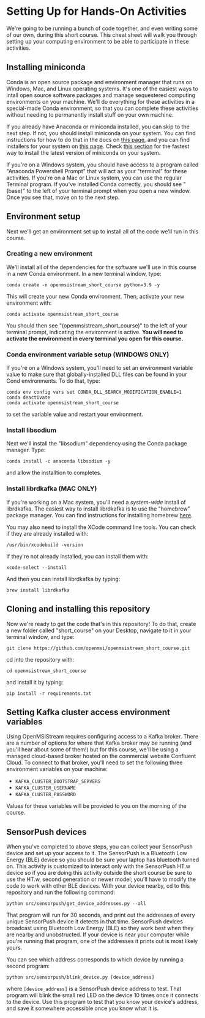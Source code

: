 # Setting Up for Hands-On Activities

We're going to be running a bunch of code together, and even writing some of our own, during this short course. This cheat sheet will walk you through setting up your computing environment to be able to participate in these activities.

## Installing miniconda

Conda is an open source package and environment manager that runs on Windows, Mac, and Linux operating systems. It's one of the easiest ways to intall open source software packages and manage sequestered computing environments on your machine. We'll do everything for these activities in a special-made Conda environment, so that you can complete these activities without needing to permanently install stuff on your own machine.

If you already have Anaconda or miniconda installed, you can skip to the next step. If not, you should install miniconda on your system. You can find instructions for how to do that in the docs on [this page](https://conda.io/projects/conda/en/latest/user-guide/install/index.html), and you can find installers for your system on [this page](https://docs.conda.io/projects/miniconda/en/latest/). Check [this section](https://docs.conda.io/projects/miniconda/en/latest/#quick-command-line-install) for the fastest way to install the latest version of miniconda on your system.

If you're on a Windows system, you should have access to a program called "Anaconda Powershell Prompt" that will act as your "terminal" for these activities. If you're on a Mac or Linux system, you can use the regular Terminal program. If you've installed Conda correctly, you should see "(base)" to the left of your terminal prompt when you open a new window. Once you see that, move on to the next step.

## Environment setup

Next we'll get an environment set up to install all of the code we'll run in this course.

### Creating a new environment

We'll install all of the dependencies for the software we'll use in this course in a new Conda environment. In a new terminal window, type:

    conda create -n openmsistream_short_course python=3.9 -y

This will create your new Conda environment. Then, activate your new environment with:

    conda activate openmsistream_short_course

You should then see "(openmsistream_short_course)" to the left of your terminal prompt, indicating the environment is active. **You will need to activate the environment in every terminal you open for this course.**

### Conda environment variable setup (WINDOWS ONLY)

If you're on a Windows system, you'll need to set an environment variable value to make sure that globally-installed DLL files can be found in your Cond environments. To do that, type:

    conda env config vars set CONDA_DLL_SEARCH_MODIFICATION_ENABLE=1
    conda deactivate
    conda activate openmsistream_short_course

to set the variable value and restart your environment.

### Install libsodium

Next we'll install the "libsodium" dependency using the Conda package manager. Type:

    conda install -c anaconda libsodium -y

and allow the installtion to completes.

### Install librdkafka (MAC ONLY)

If you're working on a Mac system, you'll need a *system-wide* install of librdkafka. The easiest way to install librdkafka is to use the "homebrew" package manager. You can find instructions for installing homebrew [here](https://brew.sh/).

You may also need to install the XCode command line tools. You can check if they are already installed with:

    /usr/bin/xcodebuild -version

If they're not already installed, you can install them with:

    xcode-select --install

And then you can install librdkafka by typing:

    brew install librdkafka

## Cloning and installing this repository

Now we're ready to get the code that's in this repository! To do that, create a new folder called "short_course" on your Desktop, navigate to it in your terminal window, and type:

    git clone https://github.com/openmsi/openmsistream_short_course.git

cd into the repository with:

    cd openmsistream_short_course

and install it by typing:

    pip install -r requirements.txt

## Setting Kafka cluster access environment variables

Using OpenMSIStream requires configuring access to a Kafka broker. There are a number of options for where that Kafka broker may be running (and you'll hear about some of them!) but for this course, we'll be using a managed cloud-based broker hosted on the commercial website Confluent Cloud. To connect to that broker, you'll need to set the following three environment variables on your machine:

- `KAFKA_CLUSTER_BOOTSTRAP_SERVERS`
- `KAFKA_CLUSTER_USERNAME`
- `KAFKA_CLUSTER_PASSWORD`

Values for these variables will be provided to you on the morning of the course.

## SensorPush devices

When you've completed to above steps, you can collect your SensorPush device and set up your access to it. The SensorPush is a Bluetooth Low Energy (BLE) device so you should be sure your laptop has bluetooth turned on. This activity is customized to interact only with the SensorPush HT.w device so if you are doing this activity outside the short course be sure to use the HT.w, second generation or newer model; you'll have to modify the code to work with other BLE devices. With your device nearby, cd to this repository and run the following command:

    python src/sensorpush/get_device_addresses.py --all

That program will run for 30 seconds, and print out the addresses of every unique SensorPush device it detects in that time. SensorPush devices broadcast using Bluetooth Low Energy (BLE) so they work best when they are nearby and unobstructed. If your device is near your computer while you're running that program, one of the addresses it prints out is most likely yours.

You can see which address corresponds to which device by running a second program:

    python src/sensorpush/blink_device.py [device_address]

where `[device_address]` is a SensorPush device address to test. That program will blink the small red LED on the device 10 times once it connects to the device. Use this program to test that you know your device's address, and save it somewhere accessible once you know what it is.

